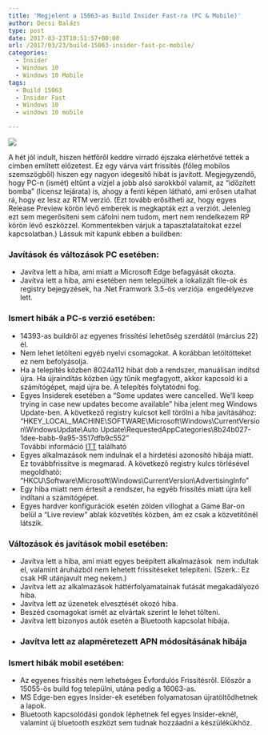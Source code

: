 ```yaml
---
title: 'Megjelent a 15063-as Build Insider Fast-ra (PC & Mobile)'
author: Decsi Balázs
type: post
date: 2017-03-23T10:51:57+00:00
url: /2017/03/23/build-15063-insider-fast-pc-mobile/
categories:
  - Insider
  - Windows 10
  - Windows 10 Mobile
tags:
  - Build 15063
  - Insider Fast
  - Windows 10
  - windows 10 mobile

---
```

![](/wp-content/uploads/2017/03/build15063.jpg)

A hét jól indult, hiszen hétfőről keddre virradó éjszaka elérhetővé tették a címben említett előzetest. Ez egy várva várt frissítés (főleg mobilos szemszögből) hiszen egy nagyon idegesítő hibát is javított. Megjegyzendő, hogy PC-n (ismét) eltűnt a vízjel a jobb alsó sarokkból valamit, az &#8220;időzített bomba&#8221; (licensz lejárata) is, ahogy a fenti képen látható, ami erősen utalhat rá, hogy ez lesz az RTM verzió. (Ezt tovább erősítheti az, hogy egyes Release Preview körön lévő emberek is megkapták ezt a verziót. Jelenleg ezt sem megerősíteni sem cáfolni nem tudom, mert nem rendelkezem RP körön lévő eszközzel. Kommentekben várjuk a tapasztalataitokat ezzel kapcsolatban.) Lássuk mit kapunk ebben a buildben:

<!--more-->

### Javítások és változások PC esetében:

  * Javítva lett a hiba, ami miatt a Microsoft Edge befagyását okozta.
  * Javítva lett a hiba, ami esetében nem települtek a lokalizált file-ok és registry bejegyzések, ha .Net Framwork 3.5-ös verziója  engedélyezve lett.

### Ismert hibák a PC-s verzió esetében:

  * 14393-as buildről az egyenes frissítési lehetőség szerdától (március 22) él.
  * Nem lehet letölteni egyéb nyelvi csomagokat. A korábban letöltötteket ez nem befolyásolja.
  * Ha a telepítés közben 8024a112 hibát dob a rendszer, manuálisan indítsd újra. Ha újraindítás közben úgy tűnik megfagyott, akkor kapcsold ki a számítógépet, majd újra be. A telepítés folytatódni fog.
  * Egyes Insiderek esetében a “Some updates were cancelled. We’ll keep trying in case new updates become available” hiba jelent meg Windows Update-ben. A következő registry kulcsot kell törölni a hiba javításához: “HKEY\_LOCAL\_MACHINE\SOFTWARE\Microsoft\Windows\CurrentVersion\WindowsUpdate\Auto Update\RequestedAppCategories\8b24b027-1dee-babb-9a95-3517dfb9c552”  
    További információ [ITT][1] található
  * Egyes alkalmazások nem indulnak el a hirdetési azonosító hibája miatt. Ez továbbfrissítve is megmarad. A következő registry kulcs törlésével megoldható: “HKCU\Software\Microsoft\Windows\CurrentVersion\AdvertisingInfo”
  * Egy hiba miatt nem értesít a rendszer, ha egyéb frissítés miatt újra kell indítani a számítógépet.
  * Egyes hardver konfigurációk esetén zölden villoghat a Game Bar-on belül a “Live review” ablak közvetítés közben, ám ez csak a közvetítőnél látszik.

### Változások és javítások mobil esetében:

  * Javítva lett a hiba, ami miatt egyes beépített alkalmazások  nem indultak el, valamint áruházból nem lehetett frissítéseket telepíteni. (Szerk.: Ez csak HR utánjavult meg nekem.)
  * Javítva lett az alkalmazások háttérfolyamatainak futását megakadályozó hiba.
  * Javítva lett az üzenetek elvesztését okozó hiba.
  * Beszéd csomagokat ismét az elvártak szerint le lehet tölteni.
  * Javítva lett bizonyos autók esetén a Bluetooth kapcsolat hibája.
  * ### Javítva lett az alapméretezett APN módosításának hibája

### Ismert hibák mobil esetében:

  * Az egyenes frissítés nem lehetséges Évfordulós Frissítésről. Először a 15055-ös build fog települni, utána pedig a 16063-as.
  * MS Edge-ben egyes Insider-ek esetében folyamatosan újratöltődhetnek a lapok.
  * Bluetooth kapcsolódási gondok léphetnek fel egyes Insider-eknél, valamint új bluetooth eszközt sem tudnak hozzáadni a készülékükhöz.

 [1]: https://answers.microsoft.com/en-us/insider/forum/insider_wintp-insider_install/pc-build-install-some-update-were-cancelled/22d428c1-7ce8-4d12-b7bf-2e21c08c0549?tm=1489615923416
